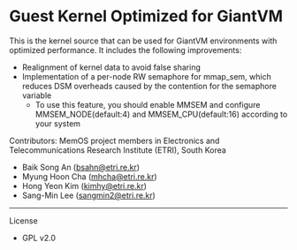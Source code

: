 # Guest Kernel Optimized for GiantVM
This is the kernel source that can be used for GiantVM environments with optimized performance. It includes the following improvements:

* Realignment of kernel data to avoid false sharing
* Implementation of a per-node RW semaphore for mmap_sem, which reduces DSM overheads caused by the contention for the semaphore variable
  * To use this feature, you should enable MMSEM and configure MMSEM_NODE(default:4) and MMSEM_CPU(default:16) according to your system

Contributors: MemOS project members in Electronics and Telecommunications Research Institute (ETRI), South Korea
* Baik Song An (bsahn@etri.re.kr)
* Myung Hoon Cha (mhcha@etri.re.kr)
* Hong Yeon Kim (kimhy@etri.re.kr)
* Sang-Min Lee (sangmin2@etri.re.kr)

-----------------------------------------
License
* GPL v2.0

